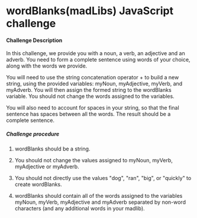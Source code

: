 # wordBlanks(madLibs) JavaScript challenge

#### Challenge Description
In this challenge, we provide you with a noun, a verb, an adjective and an adverb. You need to form a complete sentence using words of your choice, along with the words we provide.

You will need to use the string concatenation operator + to build a new string, using the provided variables: myNoun, myAdjective, myVerb, and myAdverb. You will then assign the formed string to the wordBlanks variable. You should not change the words assigned to the variables.

You will also need to account for spaces in your string, so that the final sentence has spaces between all the words. The result should be a complete sentence.

##### Challenge procedure
1. wordBlanks should be a string.

2. You should not change the values assigned to myNoun, myVerb, myAdjective or myAdverb.

3. You should not directly use the values "dog", "ran", "big", or "quickly" to create wordBlanks.

4. wordBlanks should contain all of the words assigned to the variables myNoun, myVerb, myAdjective and myAdverb separated by non-word characters (and any additional words in your madlib).